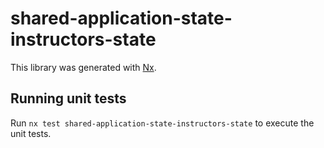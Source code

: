 # shared-application-state-instructors-state

This library was generated with [Nx](https://nx.dev).

## Running unit tests

Run `nx test shared-application-state-instructors-state` to execute the unit tests.
